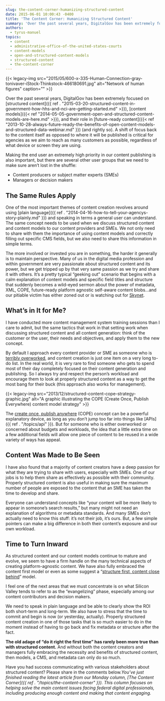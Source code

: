 ```yaml
---
slug: the-content-corner-humanizing-structured-content
date: 2015-06-01 10:00:43 -0400
title: 'The Content Corner: Humanizing Structured Content'
summary: 'Over the past several years, DigitalGov has been extremely focused on structured content, content models, and their role in future-ready content (and rightly so). A shift of focus back to the content itself as opposed to where it will be published is critical for agencies as we aim to reach as many customers as possible, regardless of'
authors:
  - tyrus-manuel
topics:
  - content
  - administrative-office-of-the-united-states-courts
  - content-models
  - open-and-structured-content-models
  - structured-content
  - the-content-corner
---
```


{{< legacy-img src="2015/05/600-x-335-Human-Connection-gray-tonivaver-iStock-Thinkstock-466180691.jpg" alt="Network of human figures" caption="" >}} 

Over the past several years, DigitalGov has been extremely focused on [structured content]({{ ref . "2015-03-20-structured-content-in-government-how-hhs-and-nci-are-getting-started.md" >}}), [content models]({{< ref "2014-05-05-government-open-and-structured-content-models-are-here.md" >}}), and their role in [future-ready content]({{< ref "2013-10-28-always-future-ready-the-benefits-of-open-content-models-and-structured-data-webinar.md" }}) (and rightly so). A shift of focus back to the content itself as opposed to where it will be published is critical for agencies as we aim to reach as many customers as possible, regardless of what device or screen they are using.

Making the end user an extremely high priority in our content publishing is also important, but there are several other user groups that we need to make sure aren’t lost in the shuffle:

  * Content producers or subject matter experts (SMEs)
  * Managers or decision makers

## The Same Rules Apply

One of the most important themes of content creation revolves around using [plain language]({{ ref . "2014-04-16-how-to-tell-your-agencys-story-plainly.md" }}) and speaking in terms a general user can understand. The same concept needs to be used when we discuss structured content and content models to our content providers and SMEs. We not only need to share with them the importance of using content models and correctly filling out specific CMS fields, but we also need to share this information in simple terms.

The more involved or invested you are in something, the harder it generally is to maintain perspective. Many of us in the digital media profession and within government are very passionate about structured content and its power, but we get tripped up by that very same passion as we try and share it with others. It&#8217;s a pretty typical “geeking out” scenario that begins with a calm explanation of content models and specific field titles and structure that suddenly becomes a wild-eyed sermon about the power of metadata, XML, COPE, future-ready platform agnostic self-aware content blobs&#8230;and our pitiable victim has either zoned out or is watching out for [Skynet](http://en.wikipedia.org/wiki/Skynet_(Terminator)).

## What’s in It for Me?

I have conducted more content management system training sessions than I care to admit, but the same tactics that work in that setting work when discussing structured content and all content generation: think of the customer or the user, their needs and objectives, and apply them to the new concept.

By default I approach every content provider or SME as someone who is [terribly overworked](http://www.fastcompany.com/3010400/dialed/doing-more-with-less-4-ways-to-cope-and-even-succeed-in-a-downsized-world), and content creation is just one item on a very long to-do list. In the real world, it is very rare to find someone who gets to spend most of their day completely focused on their content generation and publishing. So I always try and respect the person’s workload and encourage them to look at properly structured content as a way to get the most bang for their buck (this approach also works for management).

{{< legacy-img src="2013/12/structured-content-cope-strategy-graphic.jpg" alt="A graphic illustrating the COPE (Create Once, Publish Everywhere) content model strategy" >}}

The [create once, publish anywhere](http://www.programmableweb.com/news/cope-create-once-publish-everywhere/2009/10/13) (COPE) concept can be a powerful explanatory device, as long as you don’t jump too far into things like [APIs]({{ ref . "/topics/api" }}). But for someone who is either overworked or concerned about budgets and workloads, the idea that a little extra time on a few additional fields will allow one piece of content to be reused in a wide variety of ways has appeal.

## Content Was Made to Be Seen

I have also found that a majority of content creators have a deep passion for what they are trying to share with users, especially with SMEs. One of our jobs is to help them share as effectively as possible with their community. Properly structured content is also useful in making sure the maximum number of people are exposed to the content that an SME has taken the time to develop and share.

Everyone can understand concepts like “your content will be more likely to appear in someone’s search results,” but many might not need an explanation of algorithms or metadata standards. And many SMEs don’t actually need to know this stuff: it&#8217;s not their job, it&#8217;s ours. But, a few simple pointers can make a big difference in both their content’s exposure and our own workload.

## Time to Turn Inward

As structured content and our content models continue to mature and evolve, we seem to have a firm handle on the many technical aspects of creating platform-agnostic content. We have also fully embraced the content first model or even as some suggest a &#8220;[structure first, content close behind](http://www.markboulton.co.uk/journal/structure-first-content-always)&#8221; model.

I feel one of the next areas that we must concentrate is on what Silicon Valley tends to refer to as the &#8220;evangelizing&#8221; phase, especially among our content contributors and decision makers.

We need to speak in plain language and be able to clearly show the ROI both short-term and long-term. We also have to stress that the time to commit and begin is now (or yesterday, actually). Properly structured content creation in one of those tasks that is so much easier to do in the moment instead of having to go back and fix metadata or structure after the fact.

**The old adage of &#8220;do it right the first time&#8221; has rarely been more true than with structured content.** And without both the content creators and managers fully embracing the necessity and benefits of structured content, then models, a CMS, and metadata can only do so much.

Have you had success communicating with various stakeholders about structured content? Please share in the comments below._You’ve just finished reading the latest article from our Monday column, [The Content Corner]({{ ref . "/topics/the-content-corner" }}). This column focuses on helping solve the main content issues facing federal digital professionals, including producing enough content and making that content engaging._